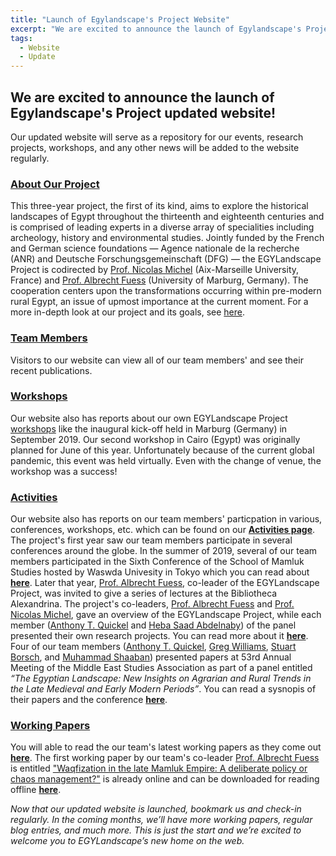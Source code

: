```yaml
---
title: "Launch of Egylandscape's Project Website"
excerpt: "We are excited to announce the launch of Egylandscape's Project updated website!"
tags:
  - Website
  - Update
---
```


## We are excited to announce the launch of Egylandscape's Project updated website! 

Our updated website will serve as a repository for our events, research projects, workshops, and any other news will be added to the website regularly. 

### [About Our Project](https://www.egylandscape.org/about/)

This three-year project, the first of its kind, aims to explore the historical landscapes of Egypt throughout the thirteenth and eighteenth centuries and is comprised of leading experts in a diverse array of specialities including archeology, history and environmental studies. Jointly funded by the French and German science foundations — Agence nationale de la recherche (ANR) and Deutsche Forschungsgemeinschaft (DFG) — the EGYLandscape Project is codirected by [Prof. Nicolas Michel](https://www.egylandscape.org/members/NicolasMichel/) (Aix-Marseille University, France) and [Prof. Albrecht Fuess](https://www.egylandscape.org/members/AlbrechtFuess/) (University of Marburg, Germany). The cooperation centers upon the transformations occurring within pre-modern rural Egypt, an issue of upmost importance at the current moment. For a more in-depth look at our project and its goals, see [here](https://www.egylandscape.org/about/).

### [Team Members](https://www.egylandscape.org/members/)

Visitors to our website can view all of our team members' and see their recent publications. 

### [Workshops](https://www.egylandscape.org/workshops/)

Our website also has reports about our own EGYLandscape Project [workshops](https://www.egylandscape.org/workshops/) like the inaugural kick-off held in Marburg (Germany) in September 2019. Our second workshop in Cairo (Egypt) was originally planned for June of this year. Unfortunately because of the current global pandemic, this event was held virtually. Even with the change of venue, the workshop was a success!

### [Activities](https://www.egylandscape.org/activities/)

Our website also has reports on our team members' particpation in various, conferences, workshops, etc. which can be found on our [**Activities page**](https://www.egylandscape.org/activities/). The project's first year saw our team members participate in several conferences around the globe. In the summer of 2019, several of our team members participated in the Sixth Conference of the School of Mamluk Studies hosted by Waswda Univesity in Tokyo which you can read about [**here**](https://www.egylandscape.org/activities/01_2019_SMS_Tokyo/). Later that year, [Prof. Albrecht Fuess](https://www.egylandscape.org/members/AlbrechtFuess/), co-leader of the EGYLandscape Project, was invited to give a series of lectures at the Bibliotheca Alexandrina. The project's co-leaders, [Prof. Albrecht Fuess](https://www.egylandscape.org/members/AlbrechtFuess/) and [Prof. Nicolas Michel](https://www.egylandscape.org/members/NicolasMichel/), gave an overview of the EGYLandscape Project, while each member ([Anthony T. Quickel](https://www.egylandscape.org/members/AnthonyQuickel/) and [Heba Saad Abdelnaby](https://www.egylandscape.org/members/HebaSaadAbdelnaby/)) of the panel presented their own research projects. You can read more about it [**here**](https://www.egylandscape.org/activities/02_2019_BA_Alexandria/). Four of our team members ([Anthony T. Quickel](https://www.egylandscape.org/members/AnthonyQuickel/), [Greg Williams](https://www.egylandscape.org/members/GregoryWilliams/), [Stuart Borsch](https://www.egylandscape.org/members/StuartBorsch/), and [Muhammad Shaaban](https://www.egylandscape.org/members/MuhammadShaaban/)) presented papers at 53rd Annual Meeting of the Middle East Studies Association as part of a panel entitled *“The Egyptian Landscape: New Insights on Agrarian and Rural Trends in the Late Medieval and Early Modern Periods”*. You can read a sysnopis of their papers and the conference [**here**](https://www.egylandscape.org/activities/03_2019_MESA_NewOrleans/).

### [Working Papers](https://www.egylandscape.org/papers/)

You will able to read the our team's latest working papers as they come out [**here**](https://www.egylandscape.org/papers/). The first working paper by our team's co-leader [Prof. Albrecht Fuess](https://www.egylandscape.org/members/AlbrechtFuess/) is entitled ["Waqfization in the late Mamluk Empire: A deliberate policy or chaos management?"](https://www.egylandscape.org/papers/June2020_Fuess/) is already online and can be downloaded for reading offline [**here**](https://www.egylandscape.org/papers/June2020_Fuess_WorkingPaper.pdf). 

*Now that our updated website is launched, bookmark us and check-in regularly. In the coming months, we’ll have more working papers, regular blog entries, and much more. This is just the start and we’re excited to welcome you to EGYLandscape’s new home on the web.*
